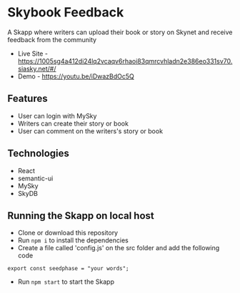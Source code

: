 # Skybook Feedback
A Skapp where writers can upload their book or story on Skynet and receive feedback from the community

- Live Site - https://1005sg4a412di24lq2vcaqv6rhaoi83qmrcvhladn2e386eo331sv70.siasky.net/#/
- Demo - https://youtu.be/iDwazBdOc5Q

## Features
- User can login with MySky
- Writers can create their story or book
- User can comment on the writers's story or book

## Technologies
- React
- semantic-ui
- MySky
- SkyDB

## Running the Skapp on local host
- Clone or download this repository
- Run `npm i` to install the dependencies
- Create a file called 'config.js' on the src folder and add the following code
```
export const seedphase = "your words";
```
- Run `npm start` to start the Skapp